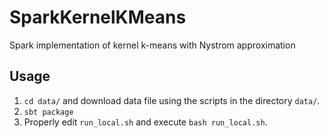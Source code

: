 # SparkKernelKMeans
Spark implementation of kernel k-means with Nystrom approximation

## Usage

1. ```cd data/``` and download data file using the scripts in the directory ```data/```.
2. ```sbt package```
3. Properly edit ```run_local.sh``` and execute ```bash run_local.sh```.

